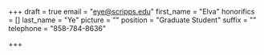 +++
draft = true
email = "eye@scripps.edu"
first_name = "Elva"
honorifics = []
last_name = "Ye"
picture = ""
position = "Graduate Student"
suffix = ""
telephone = "858-784-8636"

+++
